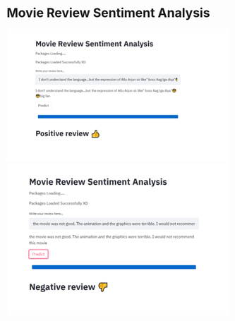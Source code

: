 # Movie Review Sentiment Analysis
![alt text](https://github.com/akkinasrikar/Movie-Review-Sentiment-Analysis/blob/master/images/1.png)
![alt text](https://github.com/akkinasrikar/Movie-Review-Sentiment-Analysis/blob/master/images/2.png)
